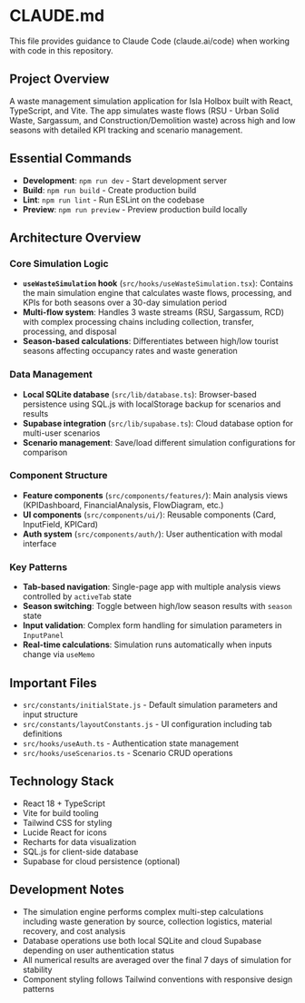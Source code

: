 # CLAUDE.md

This file provides guidance to Claude Code (claude.ai/code) when working with code in this repository.

## Project Overview

A waste management simulation application for Isla Holbox built with React, TypeScript, and Vite. The app simulates waste flows (RSU - Urban Solid Waste, Sargassum, and Construction/Demolition waste) across high and low seasons with detailed KPI tracking and scenario management.

## Essential Commands

- **Development**: `npm run dev` - Start development server
- **Build**: `npm run build` - Create production build  
- **Lint**: `npm run lint` - Run ESLint on the codebase
- **Preview**: `npm run preview` - Preview production build locally

## Architecture Overview

### Core Simulation Logic
- **`useWasteSimulation` hook** (`src/hooks/useWasteSimulation.tsx`): Contains the main simulation engine that calculates waste flows, processing, and KPIs for both seasons over a 30-day simulation period
- **Multi-flow system**: Handles 3 waste streams (RSU, Sargassum, RCD) with complex processing chains including collection, transfer, processing, and disposal
- **Season-based calculations**: Differentiates between high/low tourist seasons affecting occupancy rates and waste generation

### Data Management
- **Local SQLite database** (`src/lib/database.ts`): Browser-based persistence using SQL.js with localStorage backup for scenarios and results
- **Supabase integration** (`src/lib/supabase.ts`): Cloud database option for multi-user scenarios
- **Scenario management**: Save/load different simulation configurations for comparison

### Component Structure
- **Feature components** (`src/components/features/`): Main analysis views (KPIDashboard, FinancialAnalysis, FlowDiagram, etc.)
- **UI components** (`src/components/ui/`): Reusable components (Card, InputField, KPICard)
- **Auth system** (`src/components/auth/`): User authentication with modal interface

### Key Patterns
- **Tab-based navigation**: Single-page app with multiple analysis views controlled by `activeTab` state
- **Season switching**: Toggle between high/low season results with `season` state
- **Input validation**: Complex form handling for simulation parameters in `InputPanel`
- **Real-time calculations**: Simulation runs automatically when inputs change via `useMemo`

## Important Files

- `src/constants/initialState.js` - Default simulation parameters and input structure
- `src/constants/layoutConstants.js` - UI configuration including tab definitions
- `src/hooks/useAuth.ts` - Authentication state management
- `src/hooks/useScenarios.ts` - Scenario CRUD operations

## Technology Stack

- React 18 + TypeScript
- Vite for build tooling
- Tailwind CSS for styling
- Lucide React for icons
- Recharts for data visualization
- SQL.js for client-side database
- Supabase for cloud persistence (optional)

## Development Notes

- The simulation engine performs complex multi-step calculations including waste generation by source, collection logistics, material recovery, and cost analysis
- Database operations use both local SQLite and cloud Supabase depending on user authentication status  
- All numerical results are averaged over the final 7 days of simulation for stability
- Component styling follows Tailwind conventions with responsive design patterns